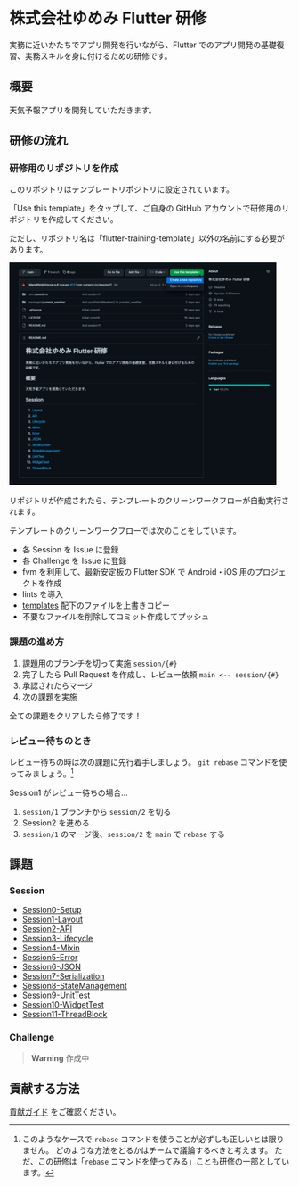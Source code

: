 # 株式会社ゆめみ Flutter 研修

実務に近いかたちでアプリ開発を行いながら、Flutter でのアプリ開発の基礎復習、実務スキルを身に付けるための研修です。

## 概要

天気予報アプリを開発していただきます。

## 研修の流れ

### 研修用のリポジトリを作成

このリポジトリはテンプレートリポジトリに設定されています。

「Use this template」をタップして、ご自身の GitHub アカウントで研修用のリポジトリを作成してください。

ただし、リポジトリ名は「flutter-training-template」以外の名前にする必要があります。

<img src="docs/images/template.png" width="480" alt="template">

リポジトリが作成されたら、テンプレートのクリーンワークフローが自動実行されます。

テンプレートのクリーンワークフローでは次のことをしています。

- 各 Session を Issue に登録
- 各 Challenge を Issue に登録
- fvm を利用して、最新安定板の Flutter SDK で Android・iOS 用のプロジェクトを作成
- lints を導入
- [templates] 配下のファイルを上書きコピー
- 不要なファイルを削除してコミット作成してプッシュ

### 課題の進め方

1. 課題用のブランチを切って実施
   `session/{#}`
2. 完了したら Pull Request を作成し、レビュー依頼
   `main <-- session/{#}`
3. 承認されたらマージ
4. 次の課題を実施

全ての課題をクリアしたら修了です！

### レビュー待ちのとき

レビュー待ちの時は次の課題に先行着手しましょう。
`git rebase` コマンドを使ってみましょう。[^1]

Session1 がレビュー待ちの場合...

1. `session/1` ブランチから `session/2` を切る
2. Session2 を進める
3. `session/1` のマージ後、`session/2` を `main` で `rebase` する

[^1]: このようなケースで `rebase` コマンドを使うことが必ずしも正しいとは限りません。
どのような方法をとるかはチームで議論するべきと考えます。
ただ、この研修は「`rebase` コマンドを使ってみる」ことも研修の一部としています。

## 課題

### Session

- [Session0-Setup]
- [Session1-Layout]
- [Session2-API]
- [Session3-Lifecycle]
- [Session4-Mixin]
- [Session5-Error]
- [Session6-JSON]
- [Session7-Serialization]
- [Session8-StateManagement]
- [Session9-UnitTest]
- [Session10-WidgetTest]
- [Session11-ThreadBlock]

### Challenge

> **Warning**
> 作成中

## 貢献する方法

[貢献ガイド] をご確認ください。

<!-- Links -->

[templates]: .github/templates

[Session0-Setup]: docs/sessions/setup.md

[Session1-Layout]: docs/sessions/layout.md

[Session2-API]: docs/sessions/api.md

[Session3-Lifecycle]: docs/sessions/lifecycle.md

[Session4-Mixin]: docs/sessions/mixin.md

[Session5-Error]: docs/sessions/error.md

[Session6-JSON]: docs/sessions/json.md

[Session7-Serialization]: docs/sessions/serialization.md

[Session8-StateManagement]: docs/sessions/state_management.md

[Session9-UnitTest]: docs/sessions/unit_test.md

[Session10-WidgetTest]: docs/sessions/widget_test.md

[Session11-ThreadBlock]: docs/sessions/thread_block.md

[貢献ガイド]: docs/contributing/CONTRIBUTING.md
